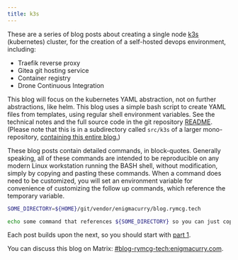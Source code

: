 ```yaml
---
title: k3s
---
```

These are a series of blog posts about creating a single node [k3s](https://k3s.io/) (kubernetes) cluster, for the creation of a self-hosted devops environment, including:

 * Traefik reverse proxy
 * Gitea git hosting service
 * Container registry
 * Drone Continuous Integration

This blog will focus on the kubernetes YAML abstraction, not on further
abstractions, like helm. This blog uses a simple bash script to create YAML
files from templates, using regular shell environment variables. See the
technical notes and the full source code in the git repository
[README](https://github.com/EnigmaCurry/blog.rymcg.tech/tree/master/src/k3s#k3s-yaml-templates).
(Please note that this is in a subdirectory called `src/k3s` of a larger
mono-repository, [containing this entire
blog.](https://github.com/EnigmaCurry/blog.rymcg.tech))

These blog posts contain detailed commands, in block-quotes. Generally speaking,
all of these commands are intended to be reproducible on any modern Linux
workstation running the BASH shell, without modification, simply by copying and
pasting these commands. When a command does need to be customized, you will set
an environment variable for convenience of customizing the follow up commands,
which reference the temporary variable.

```bash
SOME_DIRECTORY=${HOME}/git/vendor/enigmacurry/blog.rymcg.tech
```
```bash
echo some command that references ${SOME_DIRECTORY} so you can just copy and run
```

Each post builds upon the next, so you should start with [part 1](/blog/k3s/).

You can discuss this blog on Matrix:
[#blog-rymcg-tech:enigmacurry.com](https://matrix.to/#/%23blog-rymcg-tech%3aenigmacurry.com).
